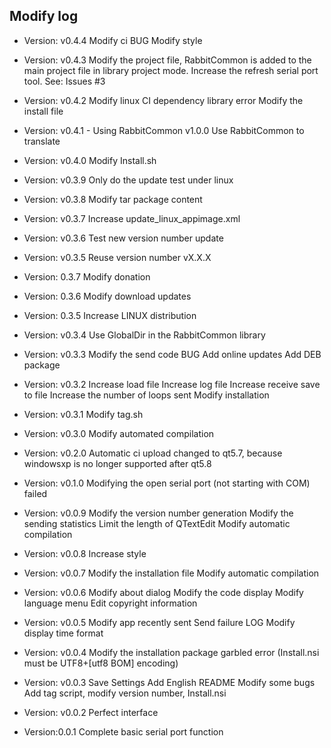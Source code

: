 Modify log
----------
+ Version: v0.4.4
    Modify ci BUG
    Modify style
    
+ Version: v0.4.3
    Modify the project file, RabbitCommon is added to the main project file in library project mode.
    Increase the refresh serial port tool. See: Issues #3

+ Version: v0.4.2
    Modify linux CI dependency library error
    Modify the install file

+ Version: v0.4.1 - Using RabbitCommon v1.0.0
    Use RabbitCommon to translate

+ Version: v0.4.0
    Modify Install.sh

+ Version: v0.3.9
    Only do the update test under linux

+ Version: v0.3.8
    Modify tar package content

+ Version: v0.3.7
    Increase update_linux_appimage.xml

+ Version: v0.3.6
    Test new version number update

+ Version: v0.3.5
    Reuse version number vX.X.X

+ Version: 0.3.7
    Modify donation

+ Version: 0.3.6
    Modify download updates

+ Version: 0.3.5
    Increase LINUX distribution

+ Version: v0.3.4
    Use GlobalDir in the RabbitCommon library

+ Version: v0.3.3
    Modify the send code BUG
    Add online updates
    Add DEB package

+ Version: v0.3.2
    Increase load file
    Increase log file
    Increase receive save to file
    Increase the number of loops sent
    Modify installation

+ Version: v0.3.1
    Modify tag.sh

+ Version: v0.3.0
    Modify automated compilation

+ Version: v0.2.0
    Automatic ci upload changed to qt5.7, because windowsxp is no longer supported after qt5.8

+ Version: v0.1.0
    Modifying the open serial port (not starting with COM) failed

+ Version: v0.0.9
    Modify the version number generation
    Modify the sending statistics
    Limit the length of QTextEdit
    Modify automatic compilation

+ Version: v0.0.8
    Increase style

+ Version: v0.0.7
    Modify the installation file
    Modify automatic compilation

+ Version: v0.0.6
    Modify about dialog
    Modify the code display
    Modify language menu
    Edit copyright information

+ Version: v0.0.5
    Modify app recently sent
    Send failure LOG
    Modify display time format

+ Version: v0.0.4
    Modify the installation package garbled error (Install.nsi must be UTF8+[utf8 BOM] encoding)

+ Version: v0.0.3
    Save Settings
    Add English README
    Modify some bugs
    Add tag script, modify version number, Install.nsi

+ Version: v0.0.2
    Perfect interface

+ Version:0.0.1
    Complete basic serial port function

